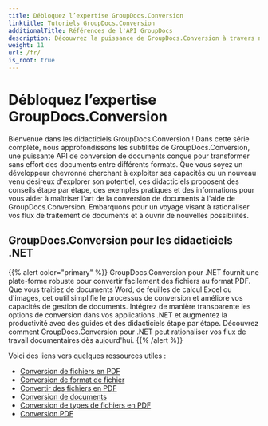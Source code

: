 ```yaml
---
title: Débloquez l’expertise GroupDocs.Conversion
linktitle: Tutoriels GroupDocs.Conversion
additionalTitle: Références de l'API GroupDocs
description: Découvrez la puissance de GroupDocs.Conversion à travers nos tutoriels. Apprenez à convertir sans effort des documents entre formats pour une intégration transparente des flux de travail.
weight: 11
url: /fr/
is_root: true
---
```


# Débloquez l’expertise GroupDocs.Conversion


Bienvenue dans les didacticiels GroupDocs.Conversion ! Dans cette série complète, nous approfondissons les subtilités de GroupDocs.Conversion, une puissante API de conversion de documents conçue pour transformer sans effort des documents entre différents formats. Que vous soyez un développeur chevronné cherchant à exploiter ses capacités ou un nouveau venu désireux d'explorer son potentiel, ces didacticiels proposent des conseils étape par étape, des exemples pratiques et des informations pour vous aider à maîtriser l'art de la conversion de documents à l'aide de GroupDocs.Conversion. Embarquons pour un voyage visant à rationaliser vos flux de traitement de documents et à ouvrir de nouvelles possibilités.

## GroupDocs.Conversion pour les didacticiels .NET
{{% alert color="primary" %}}
GroupDocs.Conversion pour .NET fournit une plate-forme robuste pour convertir facilement des fichiers au format PDF. Que vous traitiez de documents Word, de feuilles de calcul Excel ou d'images, cet outil simplifie le processus de conversion et améliore vos capacités de gestion de documents. Intégrez de manière transparente les options de conversion dans vos applications .NET et augmentez la productivité avec des guides et des didacticiels étape par étape. Découvrez comment GroupDocs.Conversion pour .NET peut rationaliser vos flux de travail documentaires dès aujourd'hui.
{{% /alert %}}

Voici des liens vers quelques ressources utiles :
 
- [Conversion de fichiers en PDF](./net/file-conversion-to-pdf/)
- [Conversion de format de fichier](./net/file-format-conversion-tutorials/)
- [Convertir des fichiers en PDF](./net/convert-files-to-pdf/)
- [Conversion de documents](./net/document-conversion/)
- [Conversion de types de fichiers en PDF](./net/converting-file-types-to-pdf/)
- [Conversion PDF](./net/pdf-conversion/)
